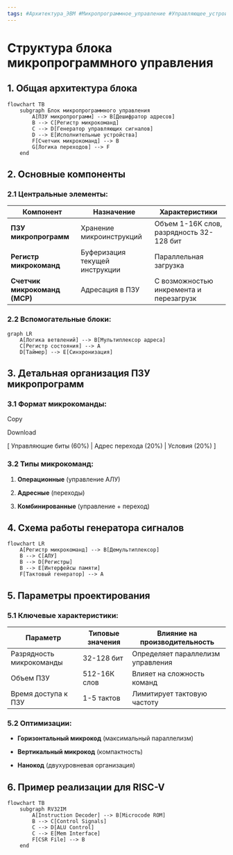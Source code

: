 ```yaml
---
tags: #Архитектура_ЭВМ #Микропрограммное_управление #Управляющее_устройство #Организация_процессора #Микрокод
---
```


# Структура блока микропрограммного управления

## 1. Общая архитектура блока
```mermaid
flowchart TB
    subgraph Блок микропрограммного управления
        A[ПЗУ микропрограмм] --> B[Дешифратор адресов]
        B --> C[Регистр микрокоманд]
        C --> D[Генератор управляющих сигналов]
        D --> E[Исполнительные устройства]
        F[Счетчик микрокоманд] --> B
        G[Логика переходов] --> F
    end
```
## 2. Основные компоненты

### 2.1 Центральные элементы:

| Компонент                     | Назначение                     | Характеристики                           |
| ----------------------------- | ------------------------------ | ---------------------------------------- |
| **ПЗУ микропрограмм**         | Хранение микроинструкций       | Объем 1-16K слов, разрядность 32-128 бит |
| **Регистр микрокоманд**       | Буферизация текущей инструкции | Параллельная загрузка                    |
| **Счетчик микрокоманд (МСР)** | Адресация в ПЗУ                | С возможностью инкремента и перезагрузк  |
### 2.2 Вспомогательные блоки:
```mermaid
graph LR
    A[Логика ветвлений] --> B[Мультиплексор адреса]
    C[Регистр состояния] --> A
    D[Таймер] --> E[Синхронизация]
```
## 3. Детальная организация ПЗУ микропрограмм

### 3.1 Формат микрокоманды:

Copy

Download

[ Управляющие биты (60%) | Адрес перехода (20%) | Условия (20%) ]

### 3.2 Типы микрокоманд:

1. **Операционные** (управление АЛУ)
    
2. **Адресные** (переходы)
    
3. **Комбинированные** (управление + переход)
    

## 4. Схема работы генератора сигналов
```mermaid
flowchart LR
    A[Регистр микрокоманд] --> B[Демультиплексор]
    B --> C[АЛУ]
    B --> D[Регистры]
    B --> E[Интерфейсы памяти]
    F[Тактовый генератор] --> A
```
## 5. Параметры проектирования

### 5.1 Ключевые характеристики:

|Параметр|Типовые значения|Влияние на производительность|
|---|---|---|
|Разрядность микрокоманды|32-128 бит|Определяет параллелизм управления|
|Объем ПЗУ|512-16К слов|Влияет на сложность команд|
|Время доступа к ПЗУ|1-5 тактов|Лимитирует тактовую частоту|

### 5.2 Оптимизации:

- **Горизонтальный микрокод** (максимальный параллелизм)
    
- **Вертикальный микрокод** (компактность)
    
- **Нанокод** (двухуровневая организация)
## 6. Пример реализации для RISC-V
```mermaid
flowchart TB
    subgraph RV32IM
        A[Instruction Decoder] --> B[Microcode ROM]
        B --> C[Control Signals]
        C --> D[ALU Control]
        C --> E[Mem Interface]
        F[CSR File] --> B
    end
```
